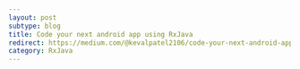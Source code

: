 ```yaml
---
layout: post
subtype: blog
title: Code your next android app using RxJava
redirect: https://medium.com/@kevalpatel2106/code-your-next-android-app-using-rxjava-d1db30ac9fcc
category: RxJava
---
```

